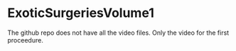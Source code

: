 ExoticSurgeriesVolume1
======================
The github repo does not have all the video files. Only the video for the first proceedure.

